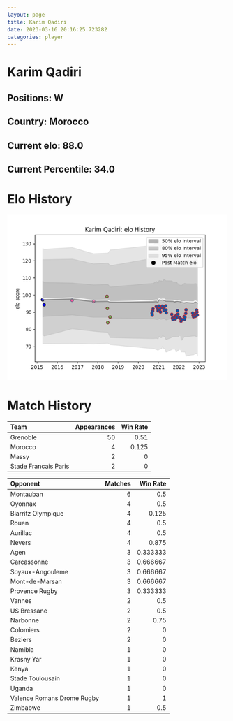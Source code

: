 ```yaml
---  
layout: page  
title: Karim Qadiri  
date: 2023-03-16 20:16:25.723282  
categories: player  
---
```

# Karim Qadiri

## Positions: W

## Country: Morocco

## Current elo: 88.0

## Current Percentile: 34.0

# Elo History


![elo history](history_KarimQadiri.png)
# Match History


| Team                 |   Appearances |   Win Rate |
|:---------------------|--------------:|-----------:|
| Grenoble             |            50 |      0.51  |
| Morocco              |             4 |      0.125 |
| Massy                |             2 |      0     |
| Stade Francais Paris |             2 |      0     |

| Opponent                   |   Matches |   Win Rate |
|:---------------------------|----------:|-----------:|
| Montauban                  |         6 |   0.5      |
| Oyonnax                    |         4 |   0.5      |
| Biarritz Olympique         |         4 |   0.125    |
| Rouen                      |         4 |   0.5      |
| Aurillac                   |         4 |   0.5      |
| Nevers                     |         4 |   0.875    |
| Agen                       |         3 |   0.333333 |
| Carcassonne                |         3 |   0.666667 |
| Soyaux-Angouleme           |         3 |   0.666667 |
| Mont-de-Marsan             |         3 |   0.666667 |
| Provence Rugby             |         3 |   0.333333 |
| Vannes                     |         2 |   0.5      |
| US Bressane                |         2 |   0.5      |
| Narbonne                   |         2 |   0.75     |
| Colomiers                  |         2 |   0        |
| Beziers                    |         2 |   0        |
| Namibia                    |         1 |   0        |
| Krasny Yar                 |         1 |   0        |
| Kenya                      |         1 |   0        |
| Stade Toulousain           |         1 |   0        |
| Uganda                     |         1 |   0        |
| Valence Romans Drome Rugby |         1 |   1        |
| Zimbabwe                   |         1 |   0.5      |